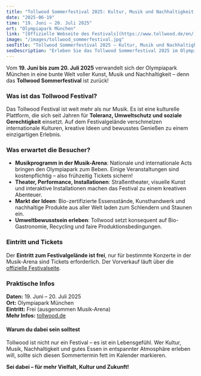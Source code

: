 ```yaml
---
title: "Tollwood Sommerfestival 2025: Kultur, Musik und Nachhaltigkeit im Olympiapark"
date: "2025-06-19"
time: "19. Juni – 20. Juli 2025"
ort: "Olympiapark München"
link: "[Offizielle Webseite des Festivals](https://www.tollwood.de/en/)"
image: "/images/tollwood_sommerfestival.jpg"
seoTitle: "Tollwood Sommerfestival 2025 – Kultur, Musik und Nachhaltigkeit im Olympiapark"
seoDescription: "Erleben Sie das Tollwood Sommerfestival 2025 im Olympiapark München vom 19. Juni bis 20. Juli. Genießen Sie ein einzigartiges Festival mit Kunst, Musik und einem starken Fokus auf Nachhaltigkeit."
---
```


Vom **19. Juni bis zum 20. Juli 2025** verwandelt sich der Olympiapark München in eine bunte Welt voller Kunst, Musik und Nachhaltigkeit – denn das **Tollwood Sommerfestival** ist zurück!

### Was ist das Tollwood Festival?
Das Tollwood Festival ist weit mehr als nur Musik. Es ist eine kulturelle Plattform, die sich seit Jahren für **Toleranz, Umweltschutz und soziale Gerechtigkeit** einsetzt. Auf dem Festivalgelände verschmelzen internationale Kulturen, kreative Ideen und bewusstes Genießen zu einem einzigartigen Erlebnis.

### Was erwartet die Besucher?
- **Musikprogramm in der Musik-Arena**: Nationale und internationale Acts bringen den Olympiapark zum Beben. Einige Veranstaltungen sind kostenpflichtig – also frühzeitig Tickets sichern!
- **Theater, Performance, Installationen**: Straßentheater, visuelle Kunst und interaktive Installationen machen das Festival zu einem kreativen Abenteuer.
- **Markt der Ideen**: Bio-zertifizierte Essensstände, Kunsthandwerk und nachhaltige Produkte aus aller Welt laden zum Schlendern und Staunen ein.
- **Umweltbewusstsein erleben**: Tollwood setzt konsequent auf Bio-Gastronomie, Recycling und faire Produktionsbedingungen.

### Eintritt und Tickets
Der **Eintritt zum Festivalgelände ist frei**, nur für bestimmte Konzerte in der Musik-Arena sind Tickets erforderlich. Der Vorverkauf läuft über die [offizielle Festivalseite](https://www.tollwood.de/en/).

### Praktische Infos
**Daten:** 19. Juni – 20. Juli 2025  
**Ort:** Olympiapark München  
**Eintritt:** Frei (ausgenommen Musik-Arena)  
**Mehr Infos:** [tollwood.de](https://www.tollwood.de/en/)

#### Warum du dabei sein solltest
Tollwood ist nicht nur ein Festival – es ist ein Lebensgefühl. Wer Kultur, Musik, Nachhaltigkeit und gutes Essen in entspannter Atmosphäre erleben will, sollte sich diesen Sommertermin fett im Kalender markieren.

**Sei dabei – für mehr Vielfalt, Kultur und Zukunft!**
